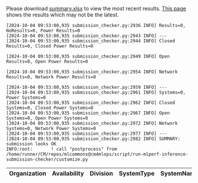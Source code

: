 Please download [summary.xlsx](summary.xlsx) to view the most recent results. [This page](https://docs.google.com/spreadsheets/d/e/2PACX-1vSCu8F7Hwck-AGJ5kWxi2G3xhO5MJoc_igybvsxjCt-2fEEYyf2BIcR0rTXW0eUzg/pubhtml) shows the results which may not be the latest. 
 ```
[2024-10-04 09:53:00,935 submission_checker.py:2936 INFO] Results=0, NoResults=0, Power Results=0
[2024-10-04 09:53:00,935 submission_checker.py:2943 INFO] ---
[2024-10-04 09:53:00,935 submission_checker.py:2944 INFO] Closed Results=0, Closed Power Results=0

[2024-10-04 09:53:00,935 submission_checker.py:2949 INFO] Open Results=0, Open Power Results=0

[2024-10-04 09:53:00,935 submission_checker.py:2954 INFO] Network Results=0, Network Power Results=0

[2024-10-04 09:53:00,935 submission_checker.py:2959 INFO] ---
[2024-10-04 09:53:00,935 submission_checker.py:2961 INFO] Systems=0, Power Systems=0
[2024-10-04 09:53:00,935 submission_checker.py:2962 INFO] Closed Systems=0, Closed Power Systems=0
[2024-10-04 09:53:00,935 submission_checker.py:2967 INFO] Open Systems=0, Open Power Systems=0
[2024-10-04 09:53:00,935 submission_checker.py:2972 INFO] Network Systems=0, Network Power Systems=0
[2024-10-04 09:53:00,935 submission_checker.py:2977 INFO] ---
[2024-10-04 09:53:00,935 submission_checker.py:2982 INFO] SUMMARY: submission looks OK
INFO:root:       ! call "postprocess" from /home/runner/CM/repos/mlcommons@cm4mlops/script/run-mlperf-inference-submission-checker/customize.py

```

| Organization   | Availability   | Division   | SystemType   | SystemName   | Platform   | Model   | MlperfModel   | Scenario   | Result   | Accuracy   | number_of_nodes   | host_processor_model_name   | host_processors_per_node   | host_processor_core_count   | accelerator_model_name   | accelerators_per_node   | Location   | framework   | operating_system   | notes   | compliance   | errors   | version   | inferred   | has_power   | Units   | weight_data_types   |
|----------------|----------------|------------|--------------|--------------|------------|---------|---------------|------------|----------|------------|-------------------|-----------------------------|----------------------------|-----------------------------|--------------------------|-------------------------|------------|-------------|--------------------|---------|--------------|----------|-----------|------------|-------------|---------|---------------------|